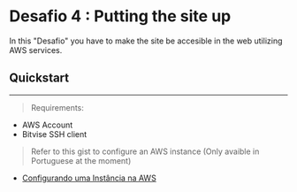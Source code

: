 # Desafio 4 : Putting the site up 

In this "Desafio" you have to make the site be accesible in the web utilizing AWS services.

## Quickstart

---

>Requirements:

- AWS Account
- Bitvise SSH client
  
[//]: # (breaklist)

> Refer to this gist to configure an AWS instance (Only avaible in Portuguese at the moment)
> 
 - [Configurando uma Instância na AWS](https://gist.github.com/MarkVN2/e97e6280250b696b3b027cffc4f6754a)
